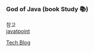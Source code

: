 ### God of Java (book Study 📚)

참고 <br>
[javatpoint](https://www.javatpoint.com/java-collections-unmodifiablelist-method)

[Tech Blog](https://incheol-jung.gitbook.io/docs/q-and-a/java/jvm)